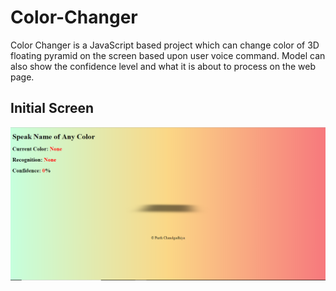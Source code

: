 # Color-Changer

Color Changer is a JavaScript based project which can change color of 3D floating pyramid on the screen based upon user voice command. Model can also show the confidence level and what it is about to process on the web page.

## Initial Screen
<img src="screenshot/1.PNG"><br/>
